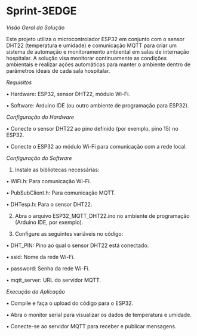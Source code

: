 # Sprint-3EDGE

*Visão Geral da Solução*

  Este projeto utiliza o microcontrolador ESP32 em conjunto com o sensor DHT22 (temperatura e umidade) e comunicação MQTT para criar um sistema de automação e monitoramento ambiental em salas de internação hospitalar. A solução visa monitorar continuamente as condições ambientais e realizar ações automáticas para manter o ambiente dentro de parâmetros ideais de cada sala hospitalar.


*Requisitos*

 • Hardware: ESP32, sensor DHT22, módulo Wi-Fi.
 
 • Software: Arduino IDE (ou outro ambiente de programação para ESP32).


*Configuração do Hardware*

 • Conecte o sensor DHT22 ao pino definido (por exemplo, pino 15) no ESP32.
 
 • Conecte o ESP32 ao módulo Wi-Fi para comunicação com a rede local.


*Configuração do Software*

1. Instale as bibliotecas necessárias:
   
 • WiFi.h: Para comunicação Wi-Fi.
 
 • PubSubClient.h: Para comunicação MQTT.
 
 • DHTesp.h: Para o sensor DHT22.
 

2. Abra o arquivo ESP32_MQTT_DHT22.ino no ambiente de programação (Arduino IDE, por exemplo).


3. Configure as seguintes variáveis no código:

 • DHT_PIN: Pino ao qual o sensor DHT22 está conectado.

 • ssid: Nome da rede Wi-Fi.
 
 • password: Senha da rede Wi-Fi.
 
 • mqtt_server: URL do servidor MQTT.


 *Execução da Aplicação*
 
 • Compile e faça o upload do código para o ESP32.
 
 • Abra o monitor serial para visualizar os dados de temperatura e umidade.
 
 • Conecte-se ao servidor MQTT para receber e publicar mensagens.
